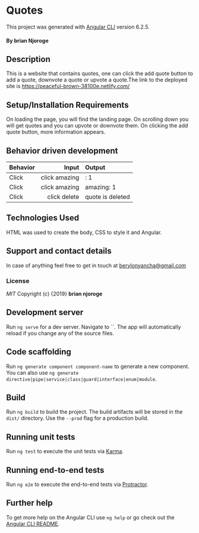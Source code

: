 # Quotes

This project was generated with [Angular CLI](https://github.com/angular/angular-cli) version 6.2.5.
#### By **brian Njoroge**
## Description
This is a website that contains quotes, one can click the add quote button to add a quote, downvote a quote or upvote a quote.The link to the deployed site is https://peaceful-brown-38100e.netlify.com/
## Setup/Installation Requirements
On loading the page, you will find the landing page. On scrolling down you will get quotes and you can upvote or downvote them. On clicking the add quote button, more information appears.
## Behavior driven development
|Behavior|Input|Output|
|:-------|-----:|:------|
|Click| click amazing| : 1 |
|Click| click amazing| amazing: 1 |
|Click| click delete| quote is deleted|

## Technologies Used
HTML was used to create the body, CSS to style it and Angular.
## Support and contact details
In case of anything feel free to get in touch at berylonyancha@gmail.com
### License
*MIT*
Copyright (c) {2019} **brian njoroge** 

## Development server

Run `ng serve` for a dev server. Navigate to ``. The app will automatically reload if you change any of the source files.

## Code scaffolding

Run `ng generate component component-name` to generate a new component. You can also use `ng generate directive|pipe|service|class|guard|interface|enum|module`.

## Build

Run `ng build` to build the project. The build artifacts will be stored in the `dist/` directory. Use the `--prod` flag for a production build.

## Running unit tests

Run `ng test` to execute the unit tests via [Karma](https://karma-runner.github.io).

## Running end-to-end tests

Run `ng e2e` to execute the end-to-end tests via [Protractor](http://www.protractortest.org/).

## Further help

To get more help on the Angular CLI use `ng help` or go check out the [Angular CLI README](https://github.com/angular/angular-cli/blob/master/README.md).
